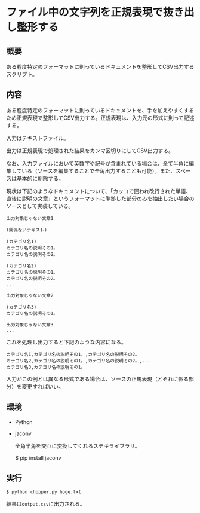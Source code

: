 # ファイル中の文字列を正規表現で抜き出し整形する

## 概要

ある程度特定のフォーマットに則っているドキュメントを整形してCSV出力するスクリプト。

## 内容

ある程度特定のフォーマットに則っているドキュメントを、手を加えやすくするため正規表現で整形してCSV出力する。正規表現は、入力元の形式に則って記述する。

入力はテキストファイル。

出力は正規表現で処理された結果をカンマ区切りにしてCSV出力する。

なお、入力ファイルにおいて英数字や記号が含まれている場合は、全て半角に編集している（ソースを編集することで全角出力することも可能）。また、スペースは基本的に削除する。

現状は下記のようなドキュメントについて、「カッコで囲われ改行された単語、直後に説明の文章」というフォーマットに準拠した部分のみを抽出したい場合のソースとして実装している。

    出力対象じゃない文章1

    (関係ないテキスト)

    (カテゴリ名1)
    カテゴリ名の説明その1。
    カテゴリ名の説明その2。

    (カテゴリ名2)
    カテゴリ名の説明その1。
    カテゴリ名の説明その2。
    ...

    出力対象じゃない文章2

    (カテゴリ名3)
    カテゴリ名の説明その1。

    出力対象じゃない文章3
    ...

これを処理し出力すると下記のような内容になる。

    カテゴリ名1,カテゴリ名の説明その1。,カテゴリ名の説明その2。
    カテゴリ名2,カテゴリ名の説明その1。,カテゴリ名の説明その2。,...
    カテゴリ名3,カテゴリ名の説明その1。

入力がこの例とは異なる形式である場合は、ソースの正規表現（とそれに係る部分）を変更すればいい。

## 環境
* Python
* jaconv
  
  全角半角を交互に変換してくれるステキライブラリ。

    $ pip install jaconv

## 実行

    $ python chopper.py hoge.txt

結果は`output.csv`に出力される。

